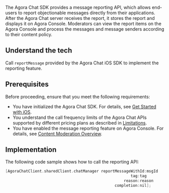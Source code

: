 The Agora Chat SDK provides a message reporting API, which allows end-users to report objectionable messages directly from their applications. After the Agora Chat server receives the report, it stores the report and displays it on Agora Console. Moderators can view the report items on the Agora Console and process the messages and message senders according to their content policy.

## Understand the tech

Call `reportMessage` provided by the Agora Chat iOS SDK to implement the reporting feature.

## Prerequisites

Before proceeding, ensure that you meet the following requirements:

- You have initialized the Agora Chat SDK. For details, see [Get Started with iOS](/en/agora-chat/agora_chat_get_started_ios).
- You understand the call frequency limits of the Agora Chat APIs supported by different pricing plans as described in [Limitations](/en/agora-chat/agora_chat_limitation_ios).
- You have enabled the message reporting feature on Agora Console. For details, see [Content Moderation Overview](/en/agora-chat/agora_chat_moderation_overview).

## Implementation

The following code sample shows how to call the reporting API:

```objectivec
[AgoraChatClient.sharedClient.chatManager reportMessageWithId:msgId
                                                       tag:tag
                                                    reason:reason
                                                completion:nil];
```
